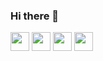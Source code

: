 ### Hi there 👋
<img src="https://emojis.slackmojis.com/emojis/images/1547582922/5197/party_blob.gif?1547582922" width="30"/> 
<img src="https://emojis.slackmojis.com/emojis/images/1531849430/4246/blob-sunglasses.gif?1531849430" width="30"/>
<img src="https://emojis.slackmojis.com/emojis/images/1588108671/8787/fb-hug.png?1588108671" width="30">
<img src="https://emojis.slackmojis.com/emojis/images/1520808873/3643/cool-doge.gif?1520808873" width="30">
<!--
**itsundef/itsundef** is a ✨ _special_ ✨ repository because its `README.md` (this file) appears on your GitHub profile.

Here are some ideas to get you started:

- 🔭 I’m currently working on ...
- 🌱 I’m currently learning ...
- 👯 I’m looking to collaborate on ...
- 🤔 I’m looking for help with ...
- 💬 Ask me about ...
- 📫 How to reach me: ...
- 😄 Pronouns: ...
- ⚡ Fun fact: ...
-->
